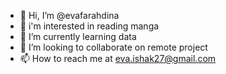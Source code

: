 - 👋 Hi, I’m @evafarahdina
- 👀 i'm interested in reading manga 
- 🌱 I’m currently learning data
- 💞️ I’m looking to collaborate on remote project
- 📫 How to reach me at eva.ishak27@gmail.com

<!---
evafarahdina/evafarahdina is a ✨ special ✨ repository because its `README.md` (this file) appears on your GitHub profile.
You can click the Preview link to take a look at your changes.
--->

